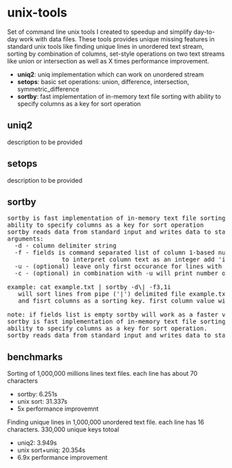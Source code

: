 # unix-tools

Set of command line unix tools I created to speedup and simplify day-to-day work with data files. These tools provides unique missing features in standard unix tools like finding unique lines in unordered text stream, sorting by combination of columns, set-style operations on two text streams like union or intersection as well as X times performance improvement.

* **uniq2**: uniq implementation which can work on unordered stream
* **setops**: basic set operations: union, difference, intersection, symmetric_difference
* **sortby**: fast implementation of in-memory text file sorting with ability to specify columns as a key for sort operation

## uniq2
description to be provided

## setops
description to be provided

## sortby
<pre>
sortby is fast implementation of in-memory text file sorting with
ability to specify columns as a key for sort operation
sortby reads data from standard input and writes data to standard output
arguments:
  -d<delimiter> - column delimiter string
  -f<fields> - fields is command separated list of column 1-based numbers to use as a sorting key
               to interpret column text as an integer add 'i' suffix after column number
  -u - (optional) leave only first occurance for lines with same key
  -c - (optional) in combination with -u will print number of lines with the same key

example: cat example.txt | sortby -d\| -f3,1i
   will sort lines from pipe ('|') delimited file example.txt using combination of third
   and fisrt columns as a sorting key. first column value will be interpreted as an integer

note: if fields list is empty sortby will work as a faster version of unix sort utility
sortby is fast implementation of in-memory text file sorting with
ability to specify columns as a key for sort operation.
sortby reads data from standard input and writes data to standard output
</pre>

## benchmarks

Sorting of 1,000,000 millions lines text files. each line has about 70 characters

* sortby: 6.251s
* unix sort: 31.337s
* 5x performance improvemnt

Finding unique lines in 1,000,000 unordered text file. each line has 16 characters. 330,000 unique keys totoal

* uniq2: 3.949s
* unix sort+uniq: 20.354s
* 6.9x performance improvement